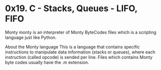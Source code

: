 #                0x19. C - Stacks, Queues - LIFO, FIFO


Monty monty is an interpreter of Monty ByteCodes files which is a scripting language just like Python.

About the Monty language This is a language that contains specific instructions to manipulate data information (stacks or queues), where each instruction (called opcode) is sended per line. Files which contains Monty byte codes usually have the .m extension.
